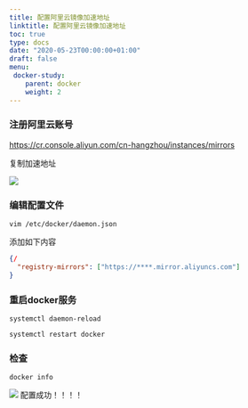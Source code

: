 ```yaml
---
title: 配置阿里云镜像加速地址
linktitle: 配置阿里云镜像加速地址
toc: true
type: docs
date: "2020-05-23T00:00:00+01:00"
draft: false
menu:
 docker-study:
    parent: docker
    weight: 2
---
```


### 注册阿里云账号

https://cr.console.aliyun.com/cn-hangzhou/instances/mirrors

复制加速地址

![](/img/docker/1.JPG)

### 编辑配置文件

```shell
vim /etc/docker/daemon.json
```
添加如下内容
```json
{/
  "registry-mirrors": ["https://****.mirror.aliyuncs.com"]
}
```
### 重启docker服务
```shell
systemctl daemon-reload
```
```shell
systemctl restart docker
```
### 检查

```shell
docker info
```
![](/img/docker/2.jpg)
配置成功！！！！
